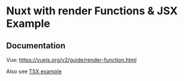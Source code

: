 # Nuxt with render Functions & JSX Example

## Documentation

Vue: https://vuejs.org/v2/guide/render-function.html

Also see [TSX example](https://github.com/nuxt/nuxt.js/examples/typescript-tsx)
